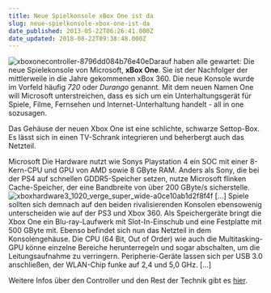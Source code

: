 ```yaml
---
title: Neue Spielkonsole xBox One ist da
slug: neue-spielkonsole-xbox-one-ist-da
date_published: 2013-05-22T06:26:41.000Z
date_updated: 2018-08-22T09:38:48.000Z
---
```


![xboxonecontroller-8796dd084b76e40e](//picdump.thafaker.de/2013/05/xboxonecontroller-8796dd084b76e40e-100x100.jpg)Darauf haben alle gewartet: Die neue Spielekonsole von Microsoft, **xBox One**. Sie ist der Nachfolger der mittlerweile in die Jahre gekommenen xBox 360. Die neue Konsole wurde im Vorfeld häufig *720* oder *Durango* genannt. Mit dem neuen Namen One will Microsoft unterstreichen, dass es sich um ein Unterhaltungsgerät für Spiele, Filme, Fernsehen und Internet-Unterhaltung handelt - all in one sozusagen. 

Das Gehäuse der neuen Xbox One ist eine schlichte, schwarze Settop-Box. Es lässt sich in einen TV-Schrank integrieren und beherbergt auch das Netzteil.

Microsoft Die Hardware nutzt wie Sonys Playstation 4 ein SOC mit einer 8-Kern-CPU und GPU von AMD sowie 8 GByte RAM. Anders als Sony, die bei der PS4 auf schnellen GDDR5-Speicher setzen, nutze Microsoft flinken Cache-Speicher, der eine Bandbreite von über 200 GByte/s sicherstelle.
![xboxhardware3_1020_verge_super_wide-a0ce10ab1d2f8f4f](//picdump.thafaker.de/2013/05/xboxhardware3_1020_verge_super_wide-a0ce10ab1d2f8f4f-580x270.jpg)
[...] Spiele sollten sich demnach auf den beiden rivalisierenden Konsolen ebensowenig unterscheiden wie auf der PS3 und Xbox 360. Als Speichergeräte bringt die Xbox One ein Blu-ray-Laufwerk mit Slot-In-Einschub und eine Festplatte mit 500 GByte mit. Ebenso befindet sich nun das Netzteil in dem Konsolengehäuse. Die CPU (64 Bit, Out of Order) wie auch die Multitasking-GPU könne einzelne Bereiche herunterregeln und sogar abschalten, um die Leitungsaufnahme zu verringern. Peripherie-Geräte lassen sich per USB 3.0 anschließen, der WLAN-Chip funke auf 2,4 und 5,0 GHz. [...]

Weitere Infos über den Controller und den Rest der Technik gibt es [hier](http://www.heise.de/newsticker/meldung/Eine-fuer-alles-Microsoft-stellt-Xbox-One-vor-1867019.html).
